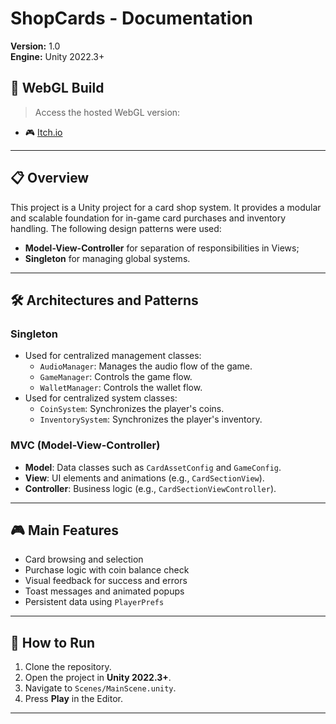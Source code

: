 # ShopCards - Documentation
**Version:** 1.0  
**Engine:** Unity 2022.3+

## 🚀 WebGL Build

> Access the hosted WebGL version:

- 🎮 [Itch.io](https://kidkmon.itch.io/shop-cards)

---

## 📋 Overview  
This project is a Unity project for a card shop system. It provides a modular and scalable foundation for in-game card purchases and inventory handling.
The following design patterns were used:
   - **Model-View-Controller** for separation of responsibilities in Views;
   - **Singleton** for managing global systems.


---

## 🛠️ Architectures and Patterns  
### **Singleton**  
- Used for centralized management classes:
   - `AudioManager`: Manages the audio flow of the game.    
   - `GameManager`: Controls the game flow.
   - `WalletManager`: Controls the wallet flow.
- Used for centralized system classes:
   - `CoinSystem`: Synchronizes the player's coins.  
   - `InventorySystem`: Synchronizes the player's inventory.

### **MVC (Model-View-Controller)**  
- **Model**: Data classes such as `CardAssetConfig` and `GameConfig`.  
- **View**: UI elements and animations (e.g., `CardSectionView`).  
- **Controller**: Business logic (e.g., `CardSectionViewController`).  

---

## 🎮 Main Features

- Card browsing and selection
- Purchase logic with coin balance check  
- Visual feedback for success and errors  
- Toast messages and animated popups  
- Persistent data using `PlayerPrefs`

---

## 🚀 How to Run  
1. Clone the repository.  
2. Open the project in **Unity 2022.3+**.  
3. Navigate to `Scenes/MainScene.unity`.  
4. Press **Play** in the Editor.  

---
